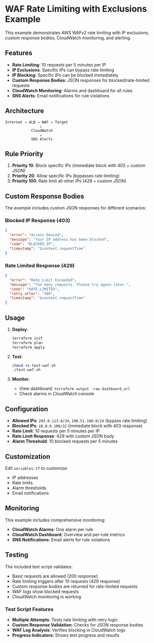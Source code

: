 # WAF Rate Limiting with Exclusions Example

This example demonstrates AWS WAFv2 rate limiting with IP exclusions, custom response bodies, CloudWatch monitoring, and alerting.

## Features

- **Rate Limiting**: 10 requests per 5 minutes per IP
- **IP Exclusions**: Specific IPs can bypass rate limiting
- **IP Blocking**: Specific IPs can be blocked immediately
- **Custom Response Bodies**: JSON responses for blocked/rate-limited requests
- **CloudWatch Monitoring**: Alarms and dashboard for all rules
- **SNS Alerts**: Email notifications for rule violations

## Architecture

```plaintext
Internet → ALB → WAF → Target
                ↓
            CloudWatch
                ↓
            SNS Alerts
```

## Rule Priority

1. **Priority 10**: Block specific IPs (immediate block with 403 + custom JSON)
2. **Priority 20**: Allow specific IPs (bypasses rate limiting)
3. **Priority 100**: Rate limit all other IPs (429 + custom JSON)

## Custom Response Bodies

The example includes custom JSON responses for different scenarios:

### Blocked IP Response (403)

```json
{
  "error": "Access Denied",
  "message": "Your IP address has been blocked",
  "code": "BLOCKED_IP",
  "timestamp": "$context.requestTime"
}
```

### Rate Limited Response (429)

```json
{
  "error": "Rate Limit Exceeded",
  "message": "Too many requests. Please try again later.",
  "code": "RATE_LIMITED",
  "retry_after": "300",
  "timestamp": "$context.requestTime"
}
```

## Usage

1. **Deploy**:

   ```bash
   terraform init
   terraform plan
   terraform apply
   ```

2. **Test**:

   ```bash
   chmod +x test-waf.sh
   ./test-waf.sh
   ```

3. **Monitor**:
   - View dashboard: `terraform output -raw dashboard_url`
   - Check alarms in CloudWatch console

## Configuration

- **Allowed IPs**: `203.0.113.0/24`, `198.51.100.0/24` (bypass rate limiting)
- **Blocked IPs**: `10.0.0.100/32` (immediate block with 403 response)
- **Rate Limit**: 10 requests per 5 minutes per IP
- **Rate Limit Response**: 429 with custom JSON body
- **Alarm Threshold**: 10 blocked requests per 5 minutes

## Customization

Edit `variables.tf` to customize:

- IP addresses
- Rate limits
- Alarm thresholds
- Email notifications

## Monitoring

This example includes comprehensive monitoring:

- **CloudWatch Alarms**: One alarm per rule
- **CloudWatch Dashboard**: Overview and per-rule metrics
- **SNS Notifications**: Email alerts for rule violations

## Testing

The included test script validates:

- Basic requests are allowed (200 response)
- Rate limiting triggers after 10 requests (429 response)
- Custom response bodies are returned for rate-limited requests
- WAF logs show blocked requests
- CloudWatch monitoring is working

### Test Script Features

- **Multiple Attempts**: Tests rate limiting with retry logic
- **Custom Response Validation**: Checks for JSON response bodies
- **WAF Log Analysis**: Verifies blocking in CloudWatch logs
- **Progress Indicators**: Shows test progress and results
